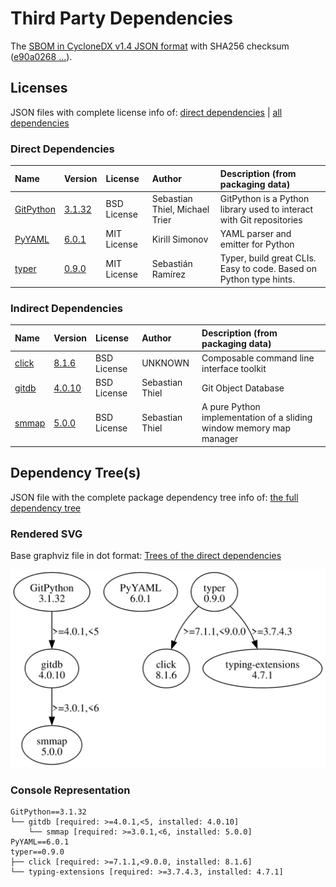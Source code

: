 # Third Party Dependencies

<!--[[[fill sbom_sha256()]]]-->
The [SBOM in CycloneDX v1.4 JSON format](https://git.sr.ht/~sthagen/korspollinering/blob/default/sbom/cdx.json) with SHA256 checksum ([e90a0268 ...](https://git.sr.ht/~sthagen/korspollinering/blob/default/sbom/cdx.json.sha256 "sha256:e90a026843ca4e8b1711314a894d20e9913e68f9a41cbb0a126390b64c0b0350")).
<!--[[[end]]] (checksum: 964d3a03222a2b40c57cff2553f4d124)-->
## Licenses 

JSON files with complete license info of: [direct dependencies](direct-dependency-licenses.json) | [all dependencies](all-dependency-licenses.json)

### Direct Dependencies

<!--[[[fill direct_dependencies_table()]]]-->
| Name                                                           | Version                                              | License     | Author                         | Description (from packaging data)                                    |
|:---------------------------------------------------------------|:-----------------------------------------------------|:------------|:-------------------------------|:---------------------------------------------------------------------|
| [GitPython](https://github.com/gitpython-developers/GitPython) | [3.1.32](https://pypi.org/project/GitPython/3.1.32/) | BSD License | Sebastian Thiel, Michael Trier | GitPython is a Python library used to interact with Git repositories |
| [PyYAML](https://pyyaml.org/)                                  | [6.0.1](https://pypi.org/project/PyYAML/6.0.1/)      | MIT License | Kirill Simonov                 | YAML parser and emitter for Python                                   |
| [typer](https://github.com/tiangolo/typer)                     | [0.9.0](https://pypi.org/project/typer/0.9.0/)       | MIT License | Sebastián Ramírez              | Typer, build great CLIs. Easy to code. Based on Python type hints.   |
<!--[[[end]]] (checksum: 5ba52c4328ccfd30bb13bbce48726080)-->

### Indirect Dependencies

<!--[[[fill indirect_dependencies_table()]]]-->
| Name                                                   | Version                                          | License     | Author          | Description (from packaging data)                                   |
|:-------------------------------------------------------|:-------------------------------------------------|:------------|:----------------|:--------------------------------------------------------------------|
| [click](https://palletsprojects.com/p/click/)          | [8.1.6](https://pypi.org/project/click/8.1.6/)   | BSD License | UNKNOWN         | Composable command line interface toolkit                           |
| [gitdb](https://github.com/gitpython-developers/gitdb) | [4.0.10](https://pypi.org/project/gitdb/4.0.10/) | BSD License | Sebastian Thiel | Git Object Database                                                 |
| [smmap](https://github.com/gitpython-developers/smmap) | [5.0.0](https://pypi.org/project/smmap/5.0.0/)   | BSD License | Sebastian Thiel | A pure Python implementation of a sliding window memory map manager |
<!--[[[end]]] (checksum: 65d3b6ee224f9864d18a33a0a38f4c6f)-->

## Dependency Tree(s)

JSON file with the complete package dependency tree info of: [the full dependency tree](package-dependency-tree.json)

### Rendered SVG

Base graphviz file in dot format: [Trees of the direct dependencies](package-dependency-tree.dot.txt)

<img src="./package-dependency-tree.svg" alt="Trees of the direct dependencies" title="Trees of the direct dependencies"/>

### Console Representation

<!--[[[fill dependency_tree_console_text()]]]-->
````console
GitPython==3.1.32
└── gitdb [required: >=4.0.1,<5, installed: 4.0.10]
    └── smmap [required: >=3.0.1,<6, installed: 5.0.0]
PyYAML==6.0.1
typer==0.9.0
├── click [required: >=7.1.1,<9.0.0, installed: 8.1.6]
└── typing-extensions [required: >=3.7.4.3, installed: 4.7.1]
````
<!--[[[end]]] (checksum: f977b4e89a6443195a02ef97bb8724d7)-->
